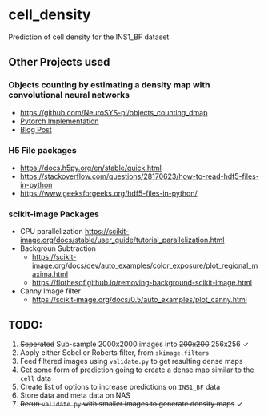 # cell_density
Prediction of cell density for the INS1_BF dataset

## Other Projects used

### Objects counting by estimating a density map with convolutional neural networks

- https://github.com/NeuroSYS-pl/objects_counting_dmap
- [Pytorch Implementation](https://github.com/WeidiXie/cell_counting_v2)
- [Blog Post](https://neurosys.com/article/objects-counting-by-estimating-a-density-map-with-convolutional-neural-networks/)

### H5 File packages

- https://docs.h5py.org/en/stable/quick.html
- https://stackoverflow.com/questions/28170623/how-to-read-hdf5-files-in-python
- https://www.geeksforgeeks.org/hdf5-files-in-python/

### scikit-image Packages

- CPU parallelization https://scikit-image.org/docs/stable/user_guide/tutorial_parallelization.html
- Backgroun Subtraction
    - https://scikit-image.org/docs/dev/auto_examples/color_exposure/plot_regional_maxima.html
    - https://flothesof.github.io/removing-background-scikit-image.html
- Canny Image filter
    - https://scikit-image.org/docs/0.5/auto_examples/plot_canny.html

## TODO:

1. ~~Seperated~~ Sub-sample 2000x2000 images into ~~200x200~~ 256x256 ✓
2. Apply either Sobel or Roberts filter, from `skimage.filters`
1. Feed filtered images using `validate.py` to get resulting dense maps
1. Get some form of prediction going to create a dense map similar to the `cell` data
2. Create list of options to increase predictions on `INS1_BF` data
3. Store data and meta data on NAS
4. ~~Rerun `validate.py` with smaller images to generate density maps~~ ✓